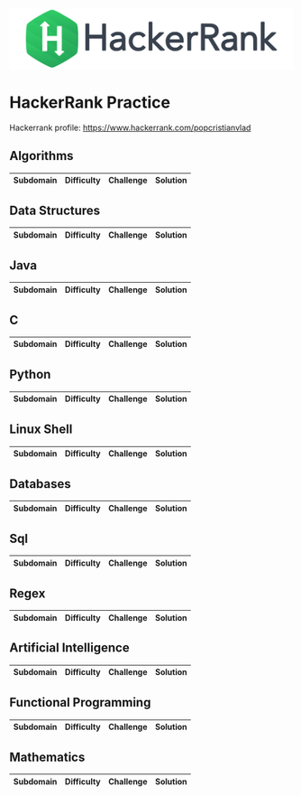 ![Alt text](hackerrank.svg)

# HackerRank Practice

Hackerrank profile: https://www.hackerrank.com/popcristianvlad


## Algorithms

| Subdomain | Difficulty | Challenge | Solution |
|:---------:|:----------:|:---------:|:--------:|

## Data Structures

| Subdomain | Difficulty | Challenge | Solution |
|:---------:|:----------:|:---------:|:--------:|

## Java

| Subdomain | Difficulty | Challenge | Solution |
|:---------:|:----------:|:---------:|:--------:|

## C

| Subdomain | Difficulty | Challenge | Solution |
|:---------:|:----------:|:---------:|:--------:|

## Python

| Subdomain | Difficulty | Challenge | Solution |
|:---------:|:----------:|:---------:|:--------:|

## Linux Shell

| Subdomain | Difficulty | Challenge | Solution |
|:---------:|:----------:|:---------:|:--------:|

## Databases

| Subdomain | Difficulty | Challenge | Solution |
|:---------:|:----------:|:---------:|:--------:|

## Sql

| Subdomain | Difficulty | Challenge | Solution |
|:---------:|:----------:|:---------:|:--------:|

## Regex

| Subdomain | Difficulty | Challenge | Solution |
|:---------:|:----------:|:---------:|:--------:|

## Artificial Intelligence

| Subdomain | Difficulty | Challenge | Solution |
|:---------:|:----------:|:---------:|:--------:|

## Functional Programming

| Subdomain | Difficulty | Challenge | Solution |
|:---------:|:----------:|:---------:|:--------:|

## Mathematics

| Subdomain | Difficulty | Challenge | Solution |
|:---------:|:----------:|:---------:|:--------:|

